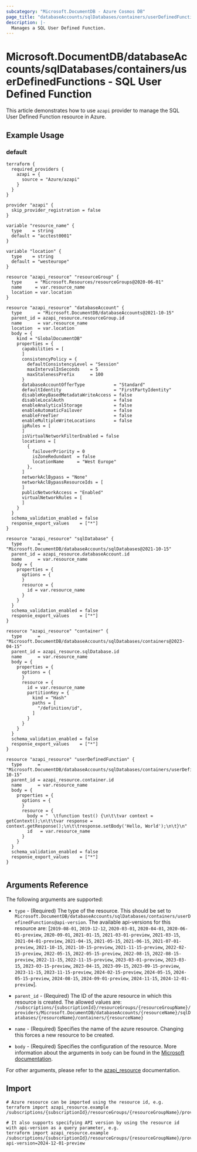 ```yaml
---
subcategory: "Microsoft.DocumentDB - Azure Cosmos DB"
page_title: "databaseAccounts/sqlDatabases/containers/userDefinedFunctions"
description: |-
  Manages a SQL User Defined Function.
---
```


# Microsoft.DocumentDB/databaseAccounts/sqlDatabases/containers/userDefinedFunctions - SQL User Defined Function

This article demonstrates how to use `azapi` provider to manage the SQL User Defined Function resource in Azure.

## Example Usage

### default

```hcl
terraform {
  required_providers {
    azapi = {
      source = "Azure/azapi"
    }
  }
}

provider "azapi" {
  skip_provider_registration = false
}

variable "resource_name" {
  type    = string
  default = "acctest0001"
}

variable "location" {
  type    = string
  default = "westeurope"
}

resource "azapi_resource" "resourceGroup" {
  type     = "Microsoft.Resources/resourceGroups@2020-06-01"
  name     = var.resource_name
  location = var.location
}

resource "azapi_resource" "databaseAccount" {
  type      = "Microsoft.DocumentDB/databaseAccounts@2021-10-15"
  parent_id = azapi_resource.resourceGroup.id
  name      = var.resource_name
  location  = var.location
  body = {
    kind = "GlobalDocumentDB"
    properties = {
      capabilities = [
      ]
      consistencyPolicy = {
        defaultConsistencyLevel = "Session"
        maxIntervalInSeconds    = 5
        maxStalenessPrefix      = 100
      }
      databaseAccountOfferType           = "Standard"
      defaultIdentity                    = "FirstPartyIdentity"
      disableKeyBasedMetadataWriteAccess = false
      disableLocalAuth                   = false
      enableAnalyticalStorage            = false
      enableAutomaticFailover            = false
      enableFreeTier                     = false
      enableMultipleWriteLocations       = false
      ipRules = [
      ]
      isVirtualNetworkFilterEnabled = false
      locations = [
        {
          failoverPriority = 0
          isZoneRedundant  = false
          locationName     = "West Europe"
        },
      ]
      networkAclBypass = "None"
      networkAclBypassResourceIds = [
      ]
      publicNetworkAccess = "Enabled"
      virtualNetworkRules = [
      ]
    }
  }
  schema_validation_enabled = false
  response_export_values    = ["*"]
}

resource "azapi_resource" "sqlDatabase" {
  type      = "Microsoft.DocumentDB/databaseAccounts/sqlDatabases@2021-10-15"
  parent_id = azapi_resource.databaseAccount.id
  name      = var.resource_name
  body = {
    properties = {
      options = {
      }
      resource = {
        id = var.resource_name
      }
    }
  }
  schema_validation_enabled = false
  response_export_values    = ["*"]
}

resource "azapi_resource" "container" {
  type      = "Microsoft.DocumentDB/databaseAccounts/sqlDatabases/containers@2023-04-15"
  parent_id = azapi_resource.sqlDatabase.id
  name      = var.resource_name
  body = {
    properties = {
      options = {
      }
      resource = {
        id = var.resource_name
        partitionKey = {
          kind = "Hash"
          paths = [
            "/definition/id",
          ]
        }
      }
    }
  }
  schema_validation_enabled = false
  response_export_values    = ["*"]
}

resource "azapi_resource" "userDefinedFunction" {
  type      = "Microsoft.DocumentDB/databaseAccounts/sqlDatabases/containers/userDefinedFunctions@2021-10-15"
  parent_id = azapi_resource.container.id
  name      = var.resource_name
  body = {
    properties = {
      options = {
      }
      resource = {
        body = "  \tfunction test() {\n\t\tvar context = getContext();\n\t\tvar response = context.getResponse();\n\t\tresponse.setBody('Hello, World');\n\t}\n"
        id   = var.resource_name
      }
    }
  }
  schema_validation_enabled = false
  response_export_values    = ["*"]
}


```



## Arguments Reference

The following arguments are supported:

* `type` - (Required) The type of the resource. This should be set to `Microsoft.DocumentDB/databaseAccounts/sqlDatabases/containers/userDefinedFunctions@api-version`. The available api-versions for this resource are: [`2019-08-01`, `2019-12-12`, `2020-03-01`, `2020-04-01`, `2020-06-01-preview`, `2020-09-01`, `2021-01-15`, `2021-03-01-preview`, `2021-03-15`, `2021-04-01-preview`, `2021-04-15`, `2021-05-15`, `2021-06-15`, `2021-07-01-preview`, `2021-10-15`, `2021-10-15-preview`, `2021-11-15-preview`, `2022-02-15-preview`, `2022-05-15`, `2022-05-15-preview`, `2022-08-15`, `2022-08-15-preview`, `2022-11-15`, `2022-11-15-preview`, `2023-03-01-preview`, `2023-03-15`, `2023-03-15-preview`, `2023-04-15`, `2023-09-15`, `2023-09-15-preview`, `2023-11-15`, `2023-11-15-preview`, `2024-02-15-preview`, `2024-05-15`, `2024-05-15-preview`, `2024-08-15`, `2024-09-01-preview`, `2024-11-15`, `2024-12-01-preview`].

* `parent_id` - (Required) The ID of the azure resource in which this resource is created. The allowed values are:  
  `/subscriptions/{subscriptionId}/resourceGroups/{resourceGroupName}/providers/Microsoft.DocumentDB/databaseAccounts/{resourceName}/sqlDatabases/{resourceName}/containers/{resourceName}`

* `name` - (Required) Specifies the name of the azure resource. Changing this forces a new resource to be created.

* `body` - (Required) Specifies the configuration of the resource. More information about the arguments in `body` can be found in the [Microsoft documentation](https://learn.microsoft.com/en-us/azure/templates/Microsoft.DocumentDB/databaseAccounts/sqlDatabases/containers/userDefinedFunctions?pivots=deployment-language-terraform).

For other arguments, please refer to the [azapi_resource](https://registry.terraform.io/providers/Azure/azapi/latest/docs/resources/resource) documentation.

## Import

 ```shell
 # Azure resource can be imported using the resource id, e.g.
 terraform import azapi_resource.example /subscriptions/{subscriptionId}/resourceGroups/{resourceGroupName}/providers/Microsoft.DocumentDB/databaseAccounts/{resourceName}/sqlDatabases/{resourceName}/containers/{resourceName}/userDefinedFunctions/{resourceName}
 
 # It also supports specifying API version by using the resource id with api-version as a query parameter, e.g.
 terraform import azapi_resource.example /subscriptions/{subscriptionId}/resourceGroups/{resourceGroupName}/providers/Microsoft.DocumentDB/databaseAccounts/{resourceName}/sqlDatabases/{resourceName}/containers/{resourceName}/userDefinedFunctions/{resourceName}?api-version=2024-12-01-preview
 ```
